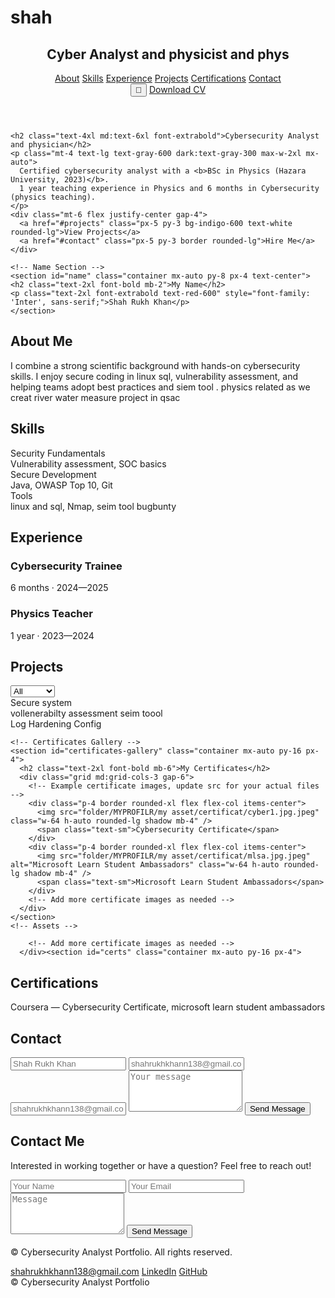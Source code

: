# shah

<html lang="en" class="scroll-smooth">
<head>
  <meta charset="UTF-8" />
  <meta name="viewport" content="width=device-width, initial-scale=1" />
  <title>Cybersecurity Analyst Portfolio and physicist</title>

  <!-- Tailwind CSS -->
  <script src="https://cdn.tailwindcss.com"></script>

  <!-- Google Fonts -->
  <link href="https://fonts.googleapis.com/css2?family=Inter:wght@400;600;800&display=swap" rel="stylesheet" />

  <style>
    body { font-family: 'Inter', sans-serif; }
    .link-underline { position: relative; }
    .link-underline:after {
      content: "";
      position: absolute;
      left: 0; bottom: -2px;
      width: 100%; height: 2px;
      background: currentColor;
      transform: scaleX(0);
      transform-origin: left;
      transition: transform .25s ease;
      opacity: 0.6;
    }
    .link-underline:hover:after { transform: scaleX(1); }
  </style>
</head>
<body class="bg-white text-slate-900 dark:bg-slate-950 dark:text-slate-100 transition-colors">

  <!-- Navbar -->
  <header class="sticky top-0 bg-white/80 dark:bg-slate-950/80 backdrop-blur z-40 border-b border-slate-200 dark:border-slate-800">
    <nav class="container mx-auto flex justify-between items-center py-4 px-4">
      <h1 class="text-lg font-bold">Cyber Analyst and physicist and phys</h1>
      <div class="flex gap-6 text-sm">
        <a href="#about" class="hover:opacity-80">About</a>
        <a href="#skills" class="hover:opacity-80">Skills</a>
        <a href="#experience" class="hover:opacity-80">Experience</a>
        <a href="#projects" class="hover:opacity-80">Projects</a>
        <a href="#certs" class="hover:opacity-80">Certifications</a>
        <a href="#contact" class="hover:opacity-80">Contact</a>
      </div>
      <div class="flex gap-2">
        <button id="themeToggle" class="px-3 py-2 border rounded-lg">🌙</button>
        <a id="downloadCV" href="#" class="px-3 py-2 bg-indigo-600 text-white rounded-lg">Download CV</a>
      </div>
    </nav>
  </header>

  
  </section>
<!-- Hero Section -->
<section id="home" class="container mx-auto py-16 px-4 text-center">
  <div class="flex flex-col items-center">
    <!-- Profile Photo -->
    

    <h2 class="text-4xl md:text-6xl font-extrabold">Cybersecurity Analyst and physician</h2>
    <p class="mt-4 text-lg text-gray-600 dark:text-gray-300 max-w-2xl mx-auto">
      Certified cybersecurity analyst with a <b>BSc in Physics (Hazara University, 2023)</b>.
      1 year teaching experience in Physics and 6 months in Cybersecurity (physics teaching).
    </p>
    <div class="mt-6 flex justify-center gap-4">
      <a href="#projects" class="px-5 py-3 bg-indigo-600 text-white rounded-lg">View Projects</a>
      <a href="#contact" class="px-5 py-3 border rounded-lg">Hire Me</a>
    </div>
  </div>
</section>

    <!-- Name Section -->
    <section id="name" class="container mx-auto py-8 px-4 text-center">
    <h2 class="text-2xl font-bold mb-2">My Name</h2>
    <p class="text-2xl font-extrabold text-red-600" style="font-family: 'Inter', sans-serif;">Shah Rukh Khan</p>
    </section>
  <!-- About -->
  <section id="about" class="container mx-auto py-16 px-4">
    <h2 class="text-2xl font-bold mb-4">About Me</h2>
    <p>
      I combine a strong scientific background with hands-on cybersecurity skills. 
      I enjoy secure coding in linux sql, vulnerability assessment, and helping teams adopt best practices and siem tool . physics related 
      as we creat river water measure project in qsac
    </p>
  </section>

  <!-- Skills -->
  <section id="skills" class="bg-slate-50 dark:bg-slate-900/40 py-16 px-4">
    <div class="container mx-auto">
      <h2 class="text-2xl font-bold mb-6">Skills</h2>
      <div class="grid md:grid-cols-3 gap-6">
        <div class="p-4 border rounded-xl">Security Fundamentals<br><span class="text-sm">Vulnerability assessment, SOC basics</span></div>
        <div class="p-4 border rounded-xl">Secure Development<br><span class="text-sm">Java, OWASP Top 10, Git</span></div>
        <div class="p-4 border rounded-xl">Tools<br><span class="text-sm">linux and sql, Nmap, seim tool  bugbunty</span></div>
      </div>
    </div>
  </section>

  <!-- Experience -->
  <section id="experience" class="container mx-auto py-16 px-4">
    <h2 class="text-2xl font-bold mb-6">Experience</h2>
    <div class="space-y-6">
      <div class="p-4 border rounded-xl">
        <h3 class="font-semibold">Cybersecurity Trainee </h3>
        <p class="text-sm">6 months · 2024—2025</p>
      </div>
      <div class="p-4 border rounded-xl">
        <h3 class="font-semibold">Physics Teacher</h3>
        <p class="text-sm">1 year · 2023—2024</p>
      </div>
    </div>
  </section>

  <!-- Projects -->
  <section id="projects" class="bg-slate-50 dark:bg-slate-900/40 py-16 px-4">
    <div class="container mx-auto">
      <div class="flex justify-between items-center mb-6">
        <h2 class="text-2xl font-bold">Projects</h2>
        <select id="filter" class="border rounded-lg px-3 py-2 text-sm">
          <option value="all">All</option>
          <option value="security">Security</option>
          <option value="java">Java</option>
        </select>
      </div>
      <div id="projectGrid" class="grid md:grid-cols-3 gap-6">
        <div data-tags="java security" class="p-4 border rounded-xl">Secure system</div>
        <div data-tags="security" class="p-4 border rounded-xl">vollenerabilty assessment seim toool</div>
        <div data-tags="java" class="p-4 border rounded-xl">Log Hardening Config</div>
      </div>
    </div>
  </section>

    <!-- Certificates Gallery -->
    <section id="certificates-gallery" class="container mx-auto py-16 px-4">
      <h2 class="text-2xl font-bold mb-6">My Certificates</h2>
      <div class="grid md:grid-cols-3 gap-6">
        <!-- Example certificate images, update src for your actual files -->
        <div class="p-4 border rounded-xl flex flex-col items-center">
          <img src="folder/MYPROFILR/my asset/certificat/cyber1.jpg.jpeg" class="w-64 h-auto rounded-lg shadow mb-4" />
          <span class="text-sm">Cybersecurity Certificate</span>
        </div>
        <div class="p-4 border rounded-xl flex flex-col items-center">
          <img src="folder/MYPROFILR/my asset/certificat/mlsa.jpg.jpeg" alt="Microsoft Learn Student Ambassadors" class="w-64 h-auto rounded-lg shadow mb-4" />
          <span class="text-sm">Microsoft Learn Student Ambassadors</span>
        </div>
        <!-- Add more certificate images as needed -->
      </div>
    </section>
    <!-- Assets -->
    
        <!-- Add more certificate images as needed -->
      </div><section id="certs" class="container mx-auto py-16 px-4">
  <h2 class="text-2xl font-bold mb-6">Certifications</h2>
  <div class="p-4 border rounded-xl">
    Coursera — Cybersecurity Certificate,
  microsoft learn student ambassadors
</section>
    </section>

  </section>

  <!-- Contact -->
  <section id="contact" class="bg-slate-50 dark:bg-slate-900/40 py-16 px-4">
    <div class="container mx-auto">
      <h2 class="text-2xl font-bold mb-6">Contact</h2>
      <form id="contactForm" class="space-y-4 max-w-lg">
  <input type="text" name="name" placeholder="Shah Rukh Khan" class="w-full border rounded-lg px-3 py-2" required />
  <input type="email" name="email" placeholder="shahrukhkhann138@gmail.com" class="w-full border rounded-lg px-3 py-2" required />
  <input type="email" name="email" placeholder="shahrukhkhann138@gmail.com" class="w-full border rounded-lg px-3 py-2" required />
  <textarea name="message" rows="4" placeholder="Your message" class="w-full border rounded-lg px-3 py-2" required></textarea>
  <button class="px-5 py-3 bg-indigo-600 text-white rounded-lg">Send Message</button>
  <p id="formStatus" class="text-sm mt-2"></p>
      </form>
    </div>
  </section>

<!-- Contact Me -->
<section id="contact" class="bg-gray-100 dark:bg-gray-800 py-16 px-4">
  <div class="container mx-auto">
    <h2 class="text-3xl font-bold mb-6 text-center">Contact Me</h2>
    <p class="text-center text-gray-600 dark:text-gray-300 mb-8">
      Interested in working together or have a question? Feel free to reach out!
    </p>
    <form id="contactForm" class="space-y-4 max-w-lg mx-auto">
      <input type="text" name="name" placeholder="Your Name"
             class="w-full border rounded-lg px-3 py-2" required />
      <input type="email" name="email" placeholder="Your Email"
             class="w-full border rounded-lg px-3 py-2" required />
      <textarea name="message" rows="4" placeholder="Message"
                class="w-full border rounded-lg px-3 py-2" required></textarea>
      <button class="px-5 py-3 bg-indigo-600 text-white rounded-lg w-full">
        Send Message
      </button>
      <p id="formStatus" class="text-sm mt-2 text-center"></p>
    </form>
  </div>
</section>
<!-- Footer -->
<footer class="bg-gray-900 text-gray-300 py-6 mt-12">
  <div class="container mx-auto px-4 flex flex-col md:flex-row items-center justify-between">
    <p class="text-sm">
      © <span id="year"></span> Cybersecurity Analyst Portfolio. All rights reserved.
    </p>
    <div class="flex gap-4 mt-4 md:mt-0">
      <a href="mailto:yourname@email.com" class="hover:text-white">shahrukhkhann138@gmail.com</a>
      <a href="https://www.linkedin.com/in/yourprofile" target="_blank" class="hover:text-white">LinkedIn</a>
      <a href="https://github.com/yourgithub" target="_blank" class="hover:text-white">GitHub</a>
    </div>
  </div>
</footer>


  <!-- Footer -->
  <footer class="container mx-auto py-6 text-center text-sm text-slate-500">
    © <span id="year"></span> Cybersecurity Analyst Portfolio
  </footer>

  <!-- Script -->
  <script src="script.js"></script>
</body>
</html>
